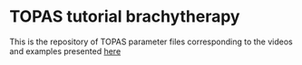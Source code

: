 # TOPAS tutorial brachytherapy

This is the repository of TOPAS parameter files corresponding to the videos and examples presented [here](https://github.com/fberumenm/TOPAS_tutorial_brachytherapy)
